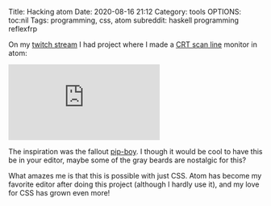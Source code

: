 Title: Hacking atom
Date: 2020-08-16 21:12
Category: tools
OPTIONS: toc:nil
Tags: programming, css, atom
subreddit: haskell programming reflexfrp

On my [twitch stream](https://www.twitch.tv/jappiejappie) I had project where I made
a [CRT scan line](https://en.wikipedia.org/wiki/Scan_line) monitor in atom:

<iframe class="video" src="https://www.youtube.com/embed/FdYISkTBVuw" frameborder="0" allow="accelerometer; encrypted-media; gyroscope; picture-in-picture" allowfullscreen></iframe>

The inspiration was the fallout [pip-boy](https://fallout.fandom.com/wiki/Pip-Boy).
I though it would be cool to have this be in your editor,
maybe some of the gray beards are nostalgic for this?

What amazes me is that this is possible with just CSS.
Atom has become my favorite editor after doing this project
(although I hardly use it),
and my love for CSS has grown even more!

